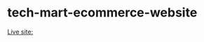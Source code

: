 # tech-mart-ecommerce-website
[Live site: ](https://ahasan2912.github.io/tech-mart-ecommerce-website/)
